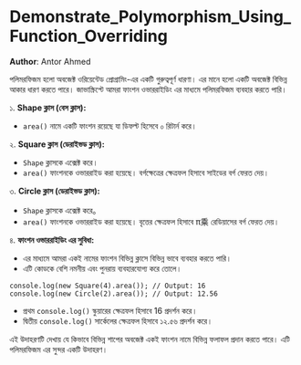 # Demonstrate_Polymorphism_Using_Function_Overriding

**Author**: Antor Ahmed



পলিমরফিজম হলো অবজেক্ট ওরিয়েন্টেড প্রোগ্রামিং-এর একটি গুরুত্বপূর্ণ ধারণা। এর মানে হলো একটি অবজেক্ট বিভিন্ন আকার ধারণ করতে পারে। জাভাস্ক্রিপ্টে আমরা ফাংশন ওভাররাইডিং এর মাধ্যমে পলিমরফিজম ব্যবহার করতে পারি।

১. **Shape ক্লাস (বেস ক্লাস):**
   - `area()` নামে একটি ফাংশন রয়েছে যা ডিফল্ট হিসেবে ০ রিটার্ন করে।

২. **Square ক্লাস (ডেরাইভড ক্লাস):**
   - `Shape` ক্লাসকে এক্সেক্ট করে।
   - `area()` ফাংশনকে ওভাররাইড করা হয়েছে। বর্গক্ষেত্রের ক্ষেত্রফল হিসাবে সাইডের বর্গ ফেরত দেয়।

৩. **Circle ক্লাস (ডেরাইভড ক্লাস):**
   - `Shape` ক্লাসকে এক্সেক্ট করে。
   - `area()` ফাংশনকে ওভাররাইড করা হয়েছে। বৃত্তের ক্ষেত্রফল হিসাবে π乘 রেডিয়াসের বর্গ ফেরত দেয়।

৪. **ফাংশন ওভাররাইডিং এর সুবিধা:**
   - এর মাধ্যমে আমরা একই নামের ফাংশন বিভিন্ন ক্লাসে বিভিন্ন ভাবে ব্যবহার করতে পারি।
   - এটি কোডকে বেশি নমনীয় এবং পুনরায় ব্যবহারযোগ্য করে তোলে।

```
console.log(new Square(4).area()); // Output: 16
console.log(new Circle(2).area()); // Output: 12.56
```
- প্রথম `console.log()` স্কুয়ারের ক্ষেত্রফল হিসাবে 16 প্রদর্শন করে।
- দ্বিতীয় `console.log()` সার্কেলের ক্ষেত্রফল হিসাবে ১২.৫৬ প্রদর্শন করে।

এই উদাহরণটি দেখায় যে কিভাবে বিভিন্ন শাপের অবজেক্ট একই ফাংশন নামে বিভিন্ন ফলাফল প্রদান করতে পারে। এটি পলিমরফিজম এর সুন্দর একটি উদাহরণ।